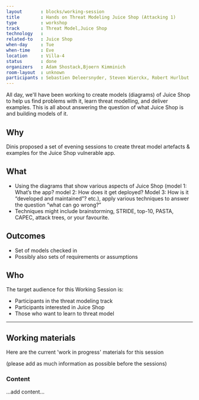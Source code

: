 ```yaml
---
layout       : blocks/working-session
title        : Hands on Threat Modeling Juice Shop (Attacking 1)
type         : workshop
track        : Threat Model,Juice Shop
technology   :
related-to   : Juice Shop
when-day     : Tue
when-time    : Eve
location     : Villa-4
status       : done
organizers   : Adam Shostack,Bjoern Kimminich
room-layout  : unknown
participants : Sebastien Deleersnyder, Steven Wierckx, Robert Hurlbut
---
```


All day, we'll have been working to create models (diagrams) of Juice Shop to help us find problems with it, learn threat modelling, and deliver examples.  This is all about answering the question of what Juice Shop is and building models of it.

## Why

Dinis proposed a set of evening sessions to create threat model artefacts & examples for the Juice Shop vulnerable app.

## What

- Using the diagrams that show various aspects of Juice Shop (model 1: What’s the app? model 2: How does it get deployed? Model 3: How is it “developed and maintained”? etc.), apply various techniques to answer the question “what can go wrong?”
- Techniques might include brainstorming, STRIDE, top-10, PASTA, CAPEC, attack trees, or your favourite.

## Outcomes

- Set of models checked in  
- Possibly also sets of requirements or assumptions

## Who

The target audience for this Working Session is:

- Participants in the threat modeling track
- Participants interested in Juice Shop
- Those who want to learn to threat model

--- 

## Working materials

Here are the current 'work in progress' materials for this session 

(please add as much information as possible before the sessions)

### Content

...add content...
